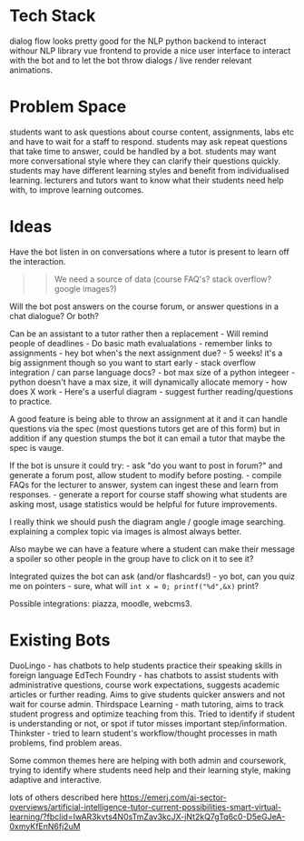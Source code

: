 # Tech Stack 
dialog flow looks pretty good for the NLP 
python backend to interact withour NLP library
vue frontend to provide a nice user interface to interact with the bot and to let the bot throw 
dialogs / live render relevant animations. 

# Problem Space
students want to ask questions about course content, assignments, labs etc and have to wait for a staff to respond.
students may ask repeat questions that take time to answer, could be handled by a bot.
students may want more conversational style where they can clarify their questions quickly.
students may have different learning styles and benefit from individualised learning.
lecturers and tutors want to know what their students need help with, to improve learning outcomes.


# Ideas 
Have the bot listen in on conversations where a tutor is present to learn off the interaction. 
>> We need a source of data (course FAQ's? stack overflow? google images?)

Will the bot post answers on the course forum, or answer questions in a chat dialogue? Or both?

Can be an assistant to a tutor rather then a replacement
    - Will remind people of deadlines
    - Do basic math evalualations
    - remember links to assignments
        - hey bot when's the next assignment due?
        - 5 weeks! it's a big assignment though so you want to start early
    - stack overflow integration / can parse language docs?
        - bot max size of a python integeer
        - python doesn't have a max size, it will dynamically allocate memory
    - how does X work
        - Here's a userful diagram
    - suggest further reading/questions to practice.


A good feature is being able to throw an assignment at it and it can handle questions via the spec (most questions tutors get are of this form)
but in addition if any question stumps the bot it can email a tutor that maybe the spec is vauge.

If the bot is unsure it could try:
     - ask "do you want to post in forum?" and generate a forum post, allow student to modify before posting.
     - compile FAQs for the lecturer to answer, system can ingest these and learn from responses.
     - generate a report for course staff showing what students are asking most, usage statistics would be helpful for future improvements.
 
I really think we should push the diagram angle / google image searching. explaining a 
complex topic via images is almost always better.

Also maybe we can have a feature where a student can make their message a spoiler so other people in the group 
have to click on it to see it?

Integrated quizes the bot can ask (and/or flashcards!)
	- yo bot, can you quiz me on pointers
    - sure, what will `int x = 0; printf("%d",&x)` print?

Possible integrations: piazza, moodle, webcms3.  

# Existing Bots

DuoLingo - has chatbots to help students practice their speaking skills in foreign language
EdTech Foundry - has chatbots to assist students with administrative questions, course work expectations, suggests academic articles or 
further reading. Aims to give students quicker answers and not wait for course admin.
Thirdspace Learning - math tutoring, aims to track student progress and optimize teaching from this. Tried to identify if student is understanding
or not, or spot if tutor misses important step/information.
Thinkster - tried to learn student's workflow/thought processes in math problems, find problem areas.

Some common themes here are helping with both admin and coursework, trying to identify where students need help and their learning style, making 
adaptive and interactive.

lots of others described here https://emerj.com/ai-sector-overviews/artificial-intelligence-tutor-current-possibilities-smart-virtual-learning/?fbclid=IwAR3kvts4N0sTmZav3kcJX-jNt2kQ7gTq6c0-D5eGJeA-0xmyKfEnN6fj2uM




